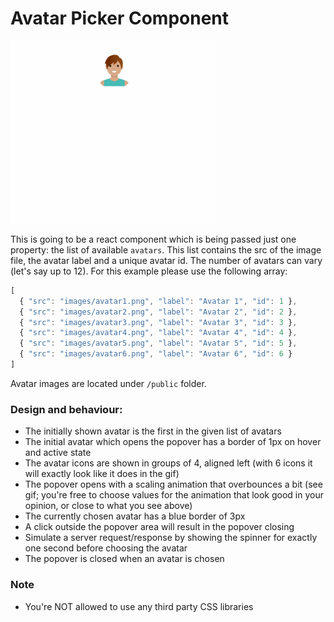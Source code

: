# Avatar Picker Component

![](demo.gif)

This is going to be a react component which is being passed just one property: the list of available `avatars`. This list contains the src of the image file, the avatar label and a unique avatar id. The number of avatars can vary (let's say up to 12). For this example please use the following array:
```js
[
  { "src": "images/avatar1.png", "label": "Avatar 1", "id": 1 },
  { "src": "images/avatar2.png", "label": "Avatar 2", "id": 2 },
  { "src": "images/avatar3.png", "label": "Avatar 3", "id": 3 },
  { "src": "images/avatar4.png", "label": "Avatar 4", "id": 4 },
  { "src": "images/avatar5.png", "label": "Avatar 5", "id": 5 },
  { "src": "images/avatar6.png", "label": "Avatar 6", "id": 6 }
]
```
Avatar images are located under `/public` folder.

### Design and behaviour:
- The initially shown avatar is the first in the given list of avatars
- The initial avatar which opens the popover has a border of 1px on hover and active state
- The avatar icons are shown in groups of 4, aligned left (with 6 icons it will exactly look like it does in the gif)
- The popover opens with a scaling animation that overbounces a bit (see gif; you're free to choose values for the animation that look good in your opinion, or close to what you see above)
- The currently chosen avatar has a blue border of 3px
- A click outside the popover area will result in the popover closing
- Simulate a server request/response by showing the spinner for exactly one second before choosing the avatar
- The popover is closed when an avatar is chosen

### Note
- You're NOT allowed to use any third party CSS libraries
